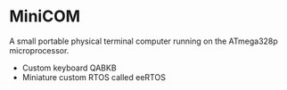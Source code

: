 # MiniCOM

A small portable physical terminal computer running on the ATmega328p microprocessor.

- Custom keyboard QABKB
- Miniature custom RTOS called eeRTOS